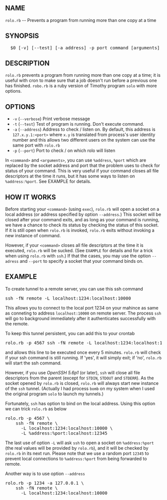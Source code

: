 ## NAME

  `rolo.rb` -- Prevents a program from running more than one copy at a time

## SYNOPSIS

<pre>
  $0 [-v] [--test] [-a address] -p port command [arguments]
</pre>

## DESCRIPTION

  `rolo.rb` prevents a program from running more than one copy at a time;
   it is useful with cron to make sure that a job doesn't run before a
   previous one has finished. `robo.rb` is a ruby version of Timothy
   program `solo` with more options.

## OPTIONS

  * `-v` (`--verbose`)
      Print verbose message
  * `-t` (`--test`)
      Test of program is running. Don't execute command.
  * `-a` (`--address`)
      Address to check / listen on. By default, this address is
      `127.x.y.1:<port>` where `x.y` is translated from process's user
      identity number and this allows two different users on the system
      can use the same port with `rolo.rb`
  * `-p` (`--port`)
      Port to check / on which rolo will listen

In `<command>` and `<arguments>`, you can use `%address`, `%port` which
are replaced by the socket address and port that the problem uses to
check for status of your command. This is very useful if your command
closes all file descriptors at the time it runs, but it has some ways
to listen on `%address:%port`. See EXAMPLE for details.

## HOW IT WORKS

  Before starting your `<command>` (using `exec`), `rolo.rb` will open a
  socket on a local address (or address specified by option `--address`.)
  This socket will be closed after your command exits, and as long as
  your command is running, we have a chance to check its status by
  checking the status of this socket. If it is still open when `rolo.rb`
  is invoked, `rolo.rb` exits without invoking a new instance of command.

  However, if your `<command>` closes all file descriptors at the time it
  is executed, `rolo.rb` will be sucked. (See `EXAMPLE` for details and for
  a trick when using `rolo.rb` with `ssh`.) If that the cases, you may
  use the option `--adress` and `--port` to specify a socket that your
  command binds on.

## EXAMPLE

  To create tunnel to a remote server, you can use this ssh command

<pre>
ssh -fN remote -L localhost:1234:localhost:10000
</pre>

  This allows you to connect to the local port 1234 on your mahince
  as same as conneting to address `localhost:10000` on remote server.
  The process `ssh` will go to background immediately after it authenticates
  successfully with the remote.

  To keep this tunnel persistent, you can add this to your crontab

<pre>
rolo.rb -p 4567 ssh -fN remote -L localhost:1234:localhost:10000
</pre>

  and allows this line to be executed once every 5 minutes. `rolo.rb`
  will check if your ssh command is still running. If 'yes', it will
  simply exit; if 'no', `rolo.rb` will start the ssh command.

  However, if you use *OpenSSH 5.6p1* (or later), `ssh` will close all file
  descriptors from the parent (except for `STDIN`, `STDOUT` and `STDERR`).
  As the socket opened by `rolo.rb` is closed, `rolo.rb` will always
  start new instance of the `ssh` tunnel. (Actually I had process `bomb`
  on my system when I used the original program `solo` to launch my
  tunnels.)

  Fortunately, `ssh` has option to bind on the local address.
  Using this option we can trick `rolo.rb` as below
<pre>
rolo.rb -p 4567 \
    ssh -fN remote \
      -L localhost:1234:localhost:10000 \
      -L %address:%port:localhost:12345
</pre>

  The last use of option `-L` will ask `ssh` to open a socket on
  `%address:%port` (the real values will be provided by `rolo.rb`),
  and it will be checked by `rolo.rb` in its next run. Please note that
  we use a random port `12345` to prevent local connections to
  `%address:%port` from being forwarded to remote.

  Another way is to use option `--address`

<pre>
rolo.rb -p 1234 -a 127.0.0.1 \
    ssh -fN remote \
      -L localhost:1234:localhost:10000
</pre>

